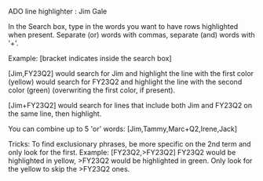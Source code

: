 ADO line highlighter : Jim Gale

In the Search box, type in the words you want to have rows highlighted when present.
Separate (or) words with commas, separate (and) words with '+'.

Example: [bracket indicates inside the search box]

[Jim,FY23Q2] 
   would search for Jim and highlight the line with the first color (yellow)
   would search for FY23Q2 and highlight the line with the second color (green) (overwriting the first color, if present).

[Jim+FY23Q2]
   would search for lines that include both Jim and FY23Q2 on the same line, then highlight.

You can combine up to 5 'or' words: [Jim,Tammy,Marc+Q2,Irene,Jack]

Tricks:
   To find exclusionary phrases, be more specific on the 2nd term and only look for the first.
   Example:
   [FY23Q2,>FY23Q2]
     FY23Q2 would be highlighted in yellow,
     >FY23Q2 would be highlighted in green. Only look for the yellow to skip the >FY23Q2 ones.